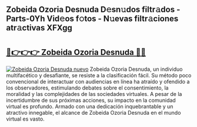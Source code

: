 ## Zobeida Ozoria Desnuda D𝚎sn𝚞dos filtr𝚊dos - Parts-0Yh Vid𝚎os f𝚘tos - N𝚞evas filtr𝚊ciones atr𝚊ctivas XFXgg

# <h2><a href="http://mb3lbe.tromn.icu/?c=Zobeida+Ozoria+Desnuda">🔗👉👉👉 Zobeida Ozoria Desnuda 🔗🔗</a></h2>

[![Zobeida Ozoria Desnuda nuevo](https://i.imgur.com/pEAQMta.gif)](http://mb3lbe.tromn.icu/?c=Zobeida+Ozoria+Desnuda)
Zobeida Ozoria Desnuda, un individuo multifacético y desafiante, se resiste a la clasificación fácil. Su método poco convencional de interactuar con audiencias en línea ha atraído y ofendido a los observadores, estimulando debates sobre el consentimiento, la moralidad y las complejidades de las sociedades virtuales. A pesar de la incertidumbre de sus próximas acciones, su impacto en la comunidad virtual es profundo. Armado con una dedicación inquebrantable y un atractivo innegable, el alcance de Zobeida Ozoria Desnuda en el mundo virtual es vasto.
